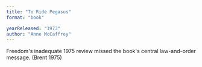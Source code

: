 ```yaml
---
title: "To Ride Pegasus"
format: "book"

yearReleased: "1973"
author: "Anne McCaffrey"
---
```

Freedom's inadequate 1975 review missed the book's  central law-and-order message. (Brent 1975)
 